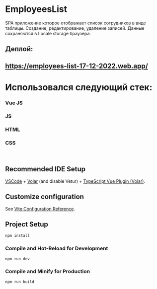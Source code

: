 # EmployeesList

SPA приложение которое отображает список сотрудников в виде таблицы.
Создание, редактирование, удаление записей.
Данные сохраняются в Locale storage браузера.

## Деплой:
## https://employees-list-17-12-2022.web.app/

# Использовался следующий стек:
### Vue JS
### JS
### HTML
### CSS

<br>

## Recommended IDE Setup

[VSCode](https://code.visualstudio.com/) + [Volar](https://marketplace.visualstudio.com/items?itemName=Vue.volar) (and disable Vetur) + [TypeScript Vue Plugin (Volar)](https://marketplace.visualstudio.com/items?itemName=Vue.vscode-typescript-vue-plugin).

## Customize configuration

See [Vite Configuration Reference](https://vitejs.dev/config/).

## Project Setup

```sh
npm install
```

### Compile and Hot-Reload for Development

```sh
npm run dev
```

### Compile and Minify for Production

```sh
npm run build
```
